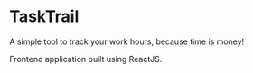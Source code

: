 # TaskTrail

A simple tool to track your work hours, because time is money!

Frontend application built using ReactJS.